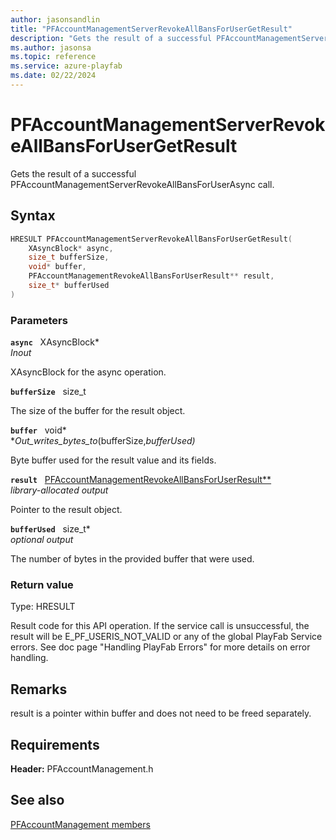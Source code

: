 ```yaml
---
author: jasonsandlin
title: "PFAccountManagementServerRevokeAllBansForUserGetResult"
description: "Gets the result of a successful PFAccountManagementServerRevokeAllBansForUserAsync call."
ms.author: jasonsa
ms.topic: reference
ms.service: azure-playfab
ms.date: 02/22/2024
---
```


# PFAccountManagementServerRevokeAllBansForUserGetResult  

Gets the result of a successful PFAccountManagementServerRevokeAllBansForUserAsync call.  

## Syntax  
  
```cpp
HRESULT PFAccountManagementServerRevokeAllBansForUserGetResult(  
    XAsyncBlock* async,  
    size_t bufferSize,  
    void* buffer,  
    PFAccountManagementRevokeAllBansForUserResult** result,  
    size_t* bufferUsed  
)  
```  
  
### Parameters  
  
**`async`** &nbsp; XAsyncBlock*  
*_Inout_*  
  
XAsyncBlock for the async operation.  
  
**`bufferSize`** &nbsp; size_t  
  
The size of the buffer for the result object.  
  
**`buffer`** &nbsp; void*  
*_Out_writes_bytes_to_(bufferSize,*bufferUsed)*  
  
Byte buffer used for the result value and its fields.  
  
**`result`** &nbsp; [PFAccountManagementRevokeAllBansForUserResult**](../../pfaccountmanagementtypes/structs/pfaccountmanagementrevokeallbansforuserresult.md)  
*library-allocated output*  
  
Pointer to the result object.  
  
**`bufferUsed`** &nbsp; size_t*  
*optional output*  
  
The number of bytes in the provided buffer that were used.  
  
  
### Return value
Type: HRESULT
  
Result code for this API operation. If the service call is unsuccessful, the result will be E_PF_USERIS_NOT_VALID or any of the global PlayFab Service errors. See doc page "Handling PlayFab Errors" for more details on error handling.
  
## Remarks  
  
result is a pointer within buffer and does not need to be freed separately.
  
## Requirements  
  
**Header:** PFAccountManagement.h
  
## See also  
[PFAccountManagement members](../pfaccountmanagement_members.md)  

  
  
